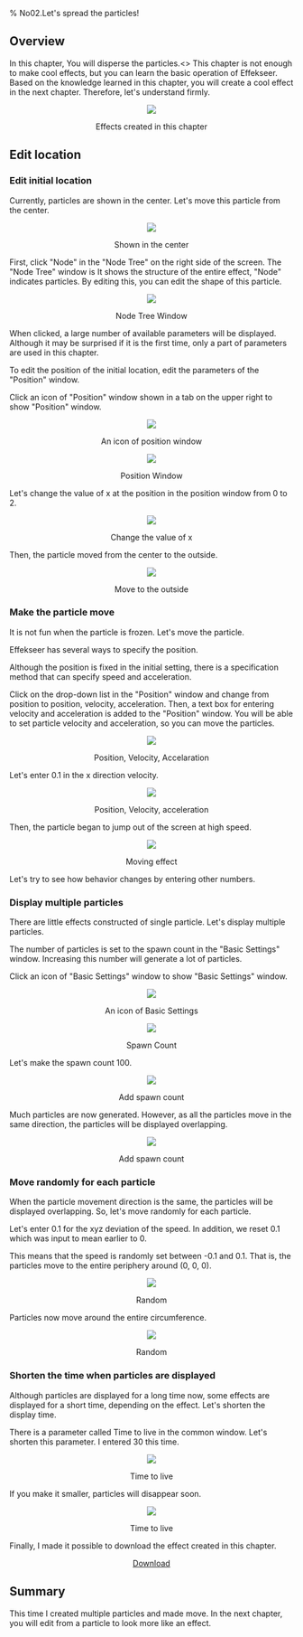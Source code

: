 ﻿% No02.Let's spread the particles!

<div class="main">

## Overview

In this chapter, You will disperse the particles.<>
This chapter is not enough to make cool effects, but you can learn the basic operation of Effekseer.
Based on the knowledge learned in this chapter, you will create a cool effect in the next chapter.
Therefore, let's understand firmly.

<div align="center">
<img src="../../img/Tutorial/02_completed.gif">
<p>Effects created in this chapter</p>
</div>

## Edit location
   
### Edit initial location

Currently, particles are shown in the center. Let's move this particle from the center.

<div align="center">
<img src="../../img/Tutorial/01_square.png">
<p>Shown in the center</p>
</div>

First, click "Node" in the "Node Tree" on the right side of the screen. The "Node Tree" window is
It shows the structure of the entire effect, "Node" indicates particles. By editing this, you can edit the shape of this particle.

<div align="center">
<img src="../../img/Tutorial/02_nodetree.png">
<p>Node Tree Window</p>
</div>

When clicked, a large number of available parameters will be displayed. 
Although it may be surprised if it is the first time, only a part of parameters are used in this chapter.

To edit the position of the initial location, edit the parameters of the "Position" window.

Click an icon of "Position" window shown in a tab on the upper right to show "Position" window.

<div align="center">
<img src="../../img/Tutorial/02_position_icon.png">
<p>An icon of position window</p>
</div>

<div align="center">
<img src="../../img/Tutorial/02_position_en.png">
<p>Position Window</p>
</div>

Let's change the value of x at the position in the position window from 0 to 2.

<div align="center">
<img src="../../img/Tutorial/02_position_input_en.png">
<p>Change the value of x</p>
</div>

Then, the particle moved from the center to the outside.

<div align="center">
<img src="../../img/Tutorial/02_position_input_view.png">
<p>Move to the outside</p>
</div>

### Make the particle move

It is not fun when the particle is frozen. Let's move the particle.

Effekseer has several ways to specify the position.

Although the position is fixed in the initial setting, there is a specification method that can specify speed and acceleration.

Click on the drop-down list in the "Position" window and change from position to position, velocity, acceleration.
Then, a text box for entering velocity and acceleration is added to the "Position" window.
You will be able to set particle velocity and acceleration, so you can move the particles.

<div align="center">
<img src="../../img/Tutorial/02_pva_en.png">
<p>Position, Velocity, Accelaration</p>
</div>

Let's enter 0.1 in the x direction velocity.

<div align="center">
<img src="../../img/Tutorial/02_pva_input_en.png">
<p>Position, Velocity, acceleration</p>
</div>

Then, the particle began to jump out of the screen at high speed.

<div align="center">
<img src="../../img/Tutorial/02_pva.gif">
<p>Moving effect</p>
</div>

Let's try to see how behavior changes by entering other numbers.

### Display multiple particles

There are little effects constructed of single particle.
Let's display multiple particles.

The number of particles is set to the spawn count in the "Basic Settings" window.
Increasing this number will generate a lot of particles.


Click an icon of "Basic Settings" window to show "Basic Settings" window.

<div align="center">
<img src="../../img/Tutorial/02_common_icon.png">
<p>An icon of Basic Settings</p>
</div>

<div align="center">
<img src="../../img/Tutorial/02_common_en.png">
<p>Spawn Count</p>
</div>

Let's make the spawn count 100.

<div align="center">
<img src="../../img/Tutorial/02_common_count_en.png">
<p>Add spawn count</p>
</div>

Much particles are now generated.
However, as all the particles move in the same direction, the particles will be displayed overlapping.

<div align="center">
<img src="../../img/Tutorial/02_count.gif">
<p>Add spawn count</p>
</div>

### Move randomly for each particle

When the particle movement direction is the same, the particles will be displayed overlapping.
So, let's move randomly for each particle.

Let's enter 0.1 for the xyz deviation of the speed. In addition, we reset 0.1 which was input to mean earlier to 0.

This means that the speed is randomly set between -0.1 and 0.1.
That is, the particles move to the entire periphery around (0, 0, 0).

<div align="center">
<img src="../../img/Tutorial/02_random_input_en.png">
<p>Random</p>
</div>

Particles now move around the entire circumference.

<div align="center">
<img src="../../img/Tutorial/02_random.gif">
<p>Random</p>
</div>

### Shorten the time when particles are displayed

Although particles are displayed for a long time now, some effects are displayed for a short time, depending on the effect.
Let's shorten the display time.

There is a parameter called Time to live in the common window.
Let's shorten this parameter. I entered 30 this time.

<div align="center">
<img src="../../img/Tutorial/02_life_input_en.png">
<p>Time to live</p>
</div>

If you make it smaller, particles will disappear soon.

<div align="center">
<img src="../../img/Tutorial/02_completed.gif">
<p>Time to live</p>
</div>

Finally, I made it possible to download the effect created in this chapter.

<div align="center">
<a href = "../../Sample/02_Sample.zip">Download</a>
</div>

## Summary

This time I created multiple particles and made move.
In the next chapter, you will edit from a particle to look more like an effect.

</div>